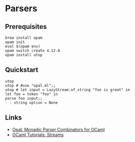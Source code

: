 # Parsers

## Prerequisites

    brew install opam
    opam init
    eval $(opam env)
    opam switch create 4.12.0
    opam install utop

## Quickstart

    utop
    utop # #use "opal.ml";;
    utop # let input = LazyStream.of_string "foo is great" in
    let foo = token "foo" in
    parse foo input;;
    - : string option = None

## Links

- [Opal: Monadic Parser Combinators for OCaml](https://github.com/pyrocat101/opal)
- [OCaml Tutorials: Streams](https://ocaml.org/learn/tutorials/streams.html)
